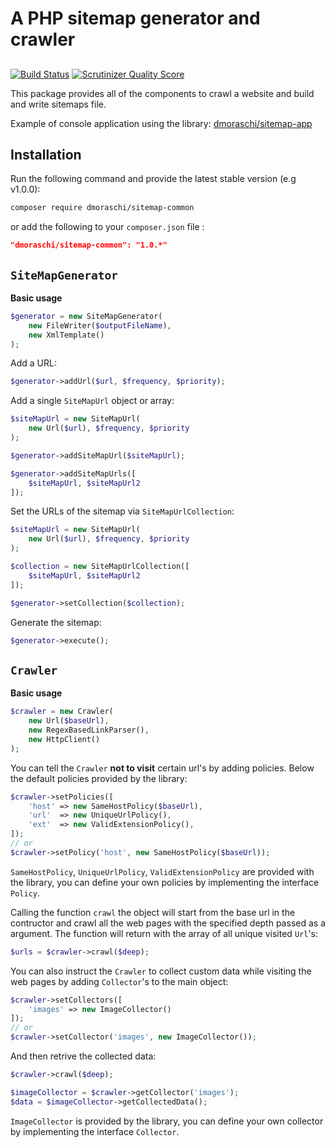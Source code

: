 # A PHP sitemap generator and crawler
##

[![Build Status](https://travis-ci.org/danielemoraschi/sitemap-common.png?branch=master)](https://travis-ci.org/danielemoraschi/sitemap-common)
[![Scrutinizer Quality Score](https://scrutinizer-ci.com/g/danielemoraschi/sitemap-common/badges/quality-score.png?b=master)](https://scrutinizer-ci.com/g/danielemoraschi/sitemap-common/)

This package provides all of the components to crawl a website and build and write sitemaps file.

Example of console application using the library: [dmoraschi/sitemap-app](https://github.com/danielemoraschi/sitemap-app)


## Installation

Run the following command and provide the latest stable version (e.g v1.0.0):

```bash
composer require dmoraschi/sitemap-common
```

or add the following to your `composer.json` file :

```json
"dmoraschi/sitemap-common": "1.0.*"
``````

`SiteMapGenerator`
-----
**Basic usage**

``` php
$generator = new SiteMapGenerator(
    new FileWriter($outputFileName),
    new XmlTemplate()
);
```

Add a URL:
``` php
$generator->addUrl($url, $frequency, $priority);
```

Add a single `SiteMapUrl` object or array:
``` php
$siteMapUrl = new SiteMapUrl(
    new Url($url), $frequency, $priority
);

$generator->addSiteMapUrl($siteMapUrl);

$generator->addSiteMapUrls([
    $siteMapUrl, $siteMapUrl2
]);
```

Set the URLs of the sitemap via `SiteMapUrlCollection`:
``` php
$siteMapUrl = new SiteMapUrl(
    new Url($url), $frequency, $priority
);

$collection = new SiteMapUrlCollection([
    $siteMapUrl, $siteMapUrl2
]);

$generator->setCollection($collection);
```

Generate the sitemap:
``` php
$generator->execute();
```

`Crawler`
-----
**Basic usage**

``` php
$crawler = new Crawler(
    new Url($baseUrl),
    new RegexBasedLinkParser(),
    new HttpClient()
);
```

You can tell the `Crawler` **not to visit** certain url's by adding policies. Below the default policies provided by the library:
```php
$crawler->setPolicies([
    'host' => new SameHostPolicy($baseUrl),
    'url'  => new UniqueUrlPolicy(),
    'ext'  => new ValidExtensionPolicy(),
]);
// or
$crawler->setPolicy('host', new SameHostPolicy($baseUrl));
```
`SameHostPolicy`, `UniqueUrlPolicy`, `ValidExtensionPolicy` are provided with the library, you can define your own policies by implementing the interface `Policy`.

Calling the function `crawl` the object will start from the base url in the contructor and crawl all the web pages with the specified depth passed as a argument.
The function will return with the array of all unique visited `Url`'s:
```php
$urls = $crawler->crawl($deep);
```

You can also instruct the `Crawler` to collect custom data while visiting the web pages by adding `Collector`'s to the main object:
```php
$crawler->setCollectors([
    'images' => new ImageCollector()
]);
// or
$crawler->setCollector('images', new ImageCollector());
```
And then retrive the collected data:
```php
$crawler->crawl($deep);

$imageCollector = $crawler->getCollector('images');
$data = $imageCollector->getCollectedData();
```
`ImageCollector` is provided by the library, you can define your own collector by implementing the interface `Collector`.